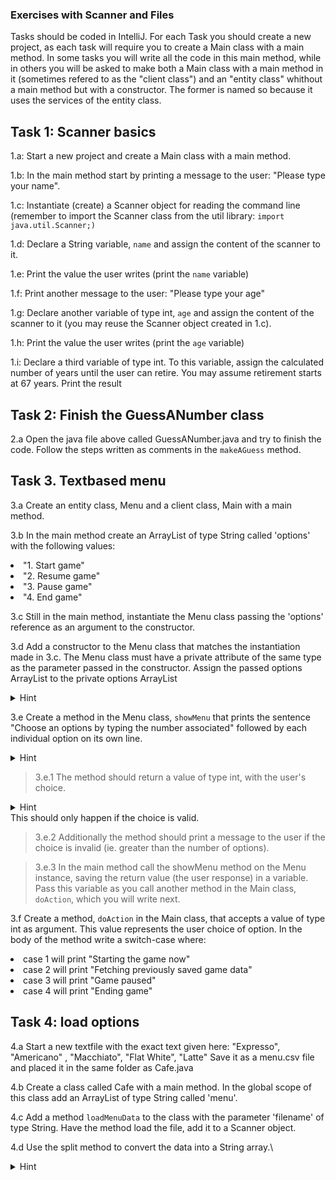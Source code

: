 ### Exercises with Scanner and Files
Tasks should be coded in IntelliJ. For each Task you should create a new project, as each task will require you to create a Main class with a main method. In some tasks you will write all the code in this main method, while in others you will be asked to make both a Main class with a main method in it (sometimes refered to as the "client class") and an "entity class" whithout a main method but with a constructor. The former is named so because it uses the services of the entity class.

## Task 1: Scanner basics
1.a: Start a new project and create a Main class with a main method.

1.b: In the main method start by printing a message to the user: "Please type your name".

1.c: Instantiate (create) a Scanner object for reading the command line (remember to import the Scanner class from the util library: <code>import java.util.Scanner;) </code>

1.d: Declare a String variable, <code>name</code> and assign the content of the scanner to it.

1.e: Print the value the user writes (print the <code>name</code> variable)

1.f: Print another message to the user: "Please type your age"

1.g: Declare another variable of type int, <code>age</code> and assign the content of the scanner to it (you may reuse the Scanner object created in 1.c).

1.h: Print the value the user writes (print the <code>age</code> variable)

1.i: Declare a third variable of type int. To this variable, assign the calculated number of years until the user can retire. You may assume retirement starts at 67 years. Print the result


## Task 2: Finish the GuessANumber class
2.a Open the java file above called GuessANumber.java and try to finish the code. Follow the steps written as comments in the <code>makeAGuess</code> method.


## Task 3. Textbased menu
3.a Create an entity class, Menu and a client class, Main with a main method.

3.b In the main method create an ArrayList of type String called 'options' with the following values:
<li>"1. Start game"</li>
<li>"2. Resume game"</li>
<li>"3. Pause game"</li>
<li>"4. End game"</li>

3.c Still in the main method, instantiate the Menu class passing the 'options' reference as an argument to the constructor.

3.d Add a constructor to the Menu class that matches the instantiation made in 3.c. The Menu class must have a private attribute of the same type as the parameter passed in the constructor. Assign the passed options ArrayList to the private options ArrayList 
<details>
  <summary>Hint</summary>
  <p>this.options = options</p>
</details>

3.e Create a method in the Menu class, <code>showMenu</code> that prints the sentence "Choose an options by typing the number associated" followed by each individual option on its own line.  
 <details>
  <summary>Hint</summary>
  <p>use a for-each loop</p>
</details>

 >3.e.1 The method should return a value of type int, with the user's choice. 
 <details>
  <summary>Hint</summary>
  <p>int choice = scanner.nextInt()</p>
</details>
This should only happen if the choice is valid.
 
 >3.e.2 Additionally the method should print a message to the user if the choice is invalid (ie. greater than the number of options). 
 
 >3.e.3 In the main method call the showMenu method on the Menu instance, saving the return value (the user response) in a variable. Pass this variable as you call another method in the Main class, <code>doAction</code>, which you will write next.


3.f Create a method, <code>doAction</code> in the Main class, that accepts a value of type int as argument. This value represents the user choice of option. In the body of the method write a switch-case where:
<li>case 1 will print "Starting the game now"</li>
<li>case 2 will print "Fetching previously saved game data"</li>
<li>case 3 will print "Game paused"</li>
<li>case 4 will print "Ending game"</li>



## Task 4: load options
 
4.a Start a new textfile with the exact text given here:
"Expresso", "Americano" , "Macchiato", "Flat White",  "Latte"
Save it as a menu.csv file and placed it in the same folder as Cafe.java

4.b Create a class called Cafe with a main method. In the global scope of this class add an ArrayList of type String called 'menu'.

4.c Add a method  <code>loadMenuData</code> to the class with the parameter 'filename' of type String. 
  Have the method load the file, add it to a Scanner object.

4.d Use the split method to convert the data into a String array.\
<details>
  <summary>Hint</summary>
  <p>scanner.nextLine().split())</p>
</detail>
  This will return a String array. Loop over the returned String Array and for each element create a new String with the value of the element preceeded by an number: For the element "Expresso" there will be a new String with the value "1. Expresso". 
  Then add the new String to the menu ArrayList which you created in step 4.b

4.d Reuse the Menu class from Task 3. (copy it into the folder of the Cafe.java). Create a new instance of the Menu class, with the <code>menu</code> ArrayList as argument. Call the <code>showMenu</code> method on the Menu object. Remember the method will return the user's choice? Print the name of the coffee that corresponds to the user's choice. 


## Task 5: write to file
[...]
